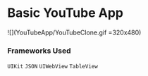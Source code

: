 # Basic YouTube App

![](YouTubeApp/YouTubeClone.gif =320x480)

### Frameworks Used

```UIKit``` ```JSON``` ```UIWebView``` ```TableView```



